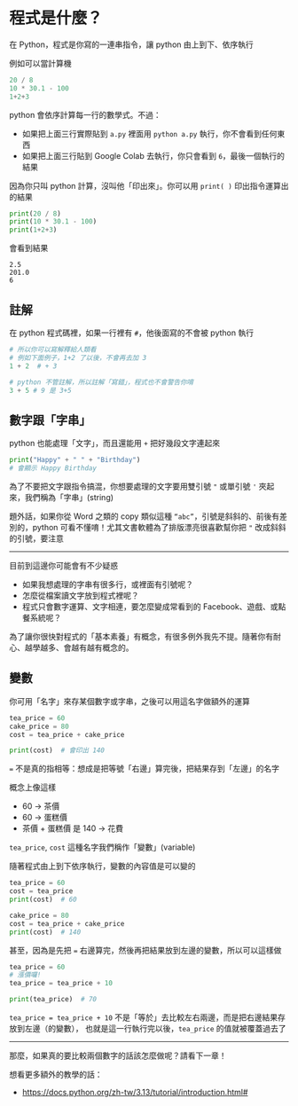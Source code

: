 # 程式是什麼？

在 Python，程式是你寫的一連串指令，讓 python 由上到下、依序執行

例如可以當計算機

```python
20 / 8
10 * 30.1 - 100
1+2+3
```

python 會依序計算每一行的數學式。不過：
* 如果把上面三行實際貼到 `a.py` 裡面用 `python a.py` 執行，你不會看到任何東西
* 如果把上面三行貼到 Google Colab 去執行，你只會看到 `6`，最後一個執行的結果

因為你只叫 python 計算，沒叫他「印出來」。你可以用 `print( )` 印出指令運算出的結果

```python
print(20 / 8)
print(10 * 30.1 - 100)
print(1+2+3)
```

會看到結果

```
2.5
201.0
6
```

## 註解

在 python 程式碼裡，如果一行裡有 `#`，他後面寫的不會被 python 執行

```python
# 所以你可以寫解釋給人類看
# 例如下面例子，1+2 了以後，不會再去加 3
1 + 2  # + 3

# python 不管註解，所以註解「寫錯」，程式也不會警告你唷
3 + 5 # 9 是 3+5
```

## 數字跟「字串」

python 也能處理「文字」，而且還能用 `+` 把好幾段文字連起來

```python
print("Happy" + " " + "Birthday")
# 會顯示 Happy Birthday
```

為了不要把文字跟指令搞混，你想要處理的文字要用雙引號 `"` 或單引號 `'` 夾起來，我們稱為「字串」(string)

題外話，如果你從 Word 之類的 copy 類似這種 `“abc”`，引號是斜斜的、前後有差別的，python 可看不懂唷！尤其文書軟體為了排版漂亮很喜歡幫你把 `"` 改成斜斜的引號，要注意

---

目前到這邊你可能會有不少疑惑
* 如果我想處理的字串有很多行，或裡面有引號呢？
* 怎麼從檔案讀文字放到程式裡呢？
* 程式只會數字運算、文字相連，要怎麼變成常看到的 Facebook、遊戲、或點餐系統呢？

為了讓你很快對程式的「基本素養」有概念，有很多例外我先不提。隨著你有耐心、越學越多、會越有越有概念的。

## 變數

你可用「名字」來存某個數字或字串，之後可以用這名字做額外的運算

```python
tea_price = 60
cake_price = 80
cost = tea_price + cake_price

print(cost)  # 會印出 140
```

`=` 不是真的指相等：想成是把等號「右邊」算完後，把結果存到「左邊」的名字

概念上像這樣

* 60 → 茶價
* 60 → 蛋糕價
* 茶價 + 蛋糕價 是 140 → 花費

`tea_price`, `cost` 這種名字我們稱作「變數」(variable)

隨著程式由上到下依序執行，變數的內容值是可以變的

```python
tea_price = 60
cost = tea_price
print(cost)  # 60

cake_price = 80
cost = tea_price + cake_price
print(cost)  # 140
```

甚至，因為是先把 `=` 右邊算完，然後再把結果放到左邊的變數，所以可以這樣做

```python
tea_price = 60
# 漲價囉!
tea_price = tea_price + 10

print(tea_price)  # 70
```

`tea_price = tea_price + 10` 不是「等於」去比較左右兩邊，而是把右邊結果存放到左邊（的變數），
也就是這一行執行完以後，`tea_price` 的值就被覆蓋過去了

---

那麼，如果真的要比較兩個數字的話該怎麼做呢？請看下一章！

想看更多額外的教學的話：
* https://docs.python.org/zh-tw/3.13/tutorial/introduction.html#